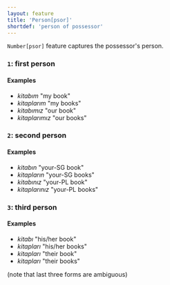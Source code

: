 ```yaml
---
layout: feature
title: 'Person[psor]'
shortdef: 'person of possessor'
---
```


`Number[psor]` feature captures the possessor's person.

### <a name="1">`1`</a>: first person

#### Examples

* _kitabım_ "my book"
* _kitaplarım_ "my books"
* _kitabımız_ "our book"
* _kitaplarımız_ "our books"

### <a name="2">`2`</a>: second person

#### Examples

* _kitabın_ "your-SG book"
* _kitapların_ "your-SG books"
* _kitabınız_ "your-PL book"
* _kitaplarınız_ "your-PL books"

### <a name="3">`3`</a>: third person

#### Examples

* _kitabı_ "his/her book"
* _kitapları_ "his/her books"
* _kitapları_ "their book"
* _kitapları_ "their books"

(note that last three forms are ambiguous)
<!-- Interlanguage links updated Čt lis 12 09:43:05 CET 2020 -->
